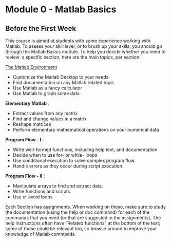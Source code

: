 # Module 0 - Matlab Basics

## Before the First Week 
This course is aimed at students with some experience working with Matlab. To assess your skill level, or to brush up your skills, you should go through the Matlab Basics module. To help you decide whether you need to review  a specific section, here are the main topics, per section:

[The Matlab Environment](./docs/TheMatlabEnvironment.md)

 - Customize the Matlab Desktop to your needs
-  Find documentation on any Matlab related topic
- Use Matlab as a fancy calculator
- Use Matlab to graph some data

**Elementary Matlab**
:
- Extract values from any matrix 
- Find and change values in a matrix
- Reshape matrices
- Perform elementary mathematical operations on your numerical data

**Program Flow - I**
:
- Write well-formed functions, including help text, and documentation
- Decide when to use for- or while- loops
- Use conditional execution to solve complex program flow. 
- Handle errors as they occur during script execution.

**Program Flow - II**
:
- Manipulate arrays to find and extract data.
- Write functions and scripts
- Use or avoid loops 

Each Section has assignments. When working on these, make sure to study the documentation (using the help or doc command) for each of the commands that you need (or that are suggested in the assignments). The help instructions often have "Related functions" at the bottom of the text; some of those could be relevant too, so browse around to improve your knowledge of Matlab commands.
